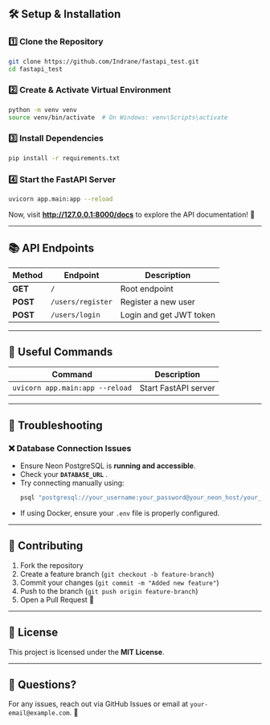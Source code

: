 
## 🛠️ Setup & Installation

### 1️⃣ Clone the Repository
```bash
git clone https://github.com/Indrane/fastapi_test.git
cd fastapi_test
```

### 2️⃣ Create & Activate Virtual Environment
```bash
python -m venv venv
source venv/bin/activate  # On Windows: venv\Scripts\activate
```

### 3️⃣ Install Dependencies
```bash
pip install -r requirements.txt
```

### 4️⃣ Start the FastAPI Server
``` bash
uvicorn app.main:app --reload
```

Now, visit **http://127.0.0.1:8000/docs** to explore the API documentation! 🎉



---

## 📚 API Endpoints
| Method | Endpoint | Description |
|--------|---------|-------------|
| **GET** | `/` | Root endpoint |
| **POST** | `/users/register` | Register a new user |
| **POST** | `/users/login` | Login and get JWT token |


---

## 🔗 Useful Commands
| Command | Description |
|---------|-------------|
| `uvicorn app.main:app --reload` | Start FastAPI server |


---

## 📌 Troubleshooting
### ❌ Database Connection Issues
- Ensure Neon PostgreSQL is **running and accessible**.
- Check your **`DATABASE_URL`** .
- Try connecting manually using:
  ```bash
  psql "postgresql://your_username:your_password@your_neon_host/your_database"
  ```
- If using Docker, ensure your `.env` file is properly configured.


---

## 🎯 Contributing
1. Fork the repository
2. Create a feature branch (`git checkout -b feature-branch`)
3. Commit your changes (`git commit -m "Added new feature"`)
4. Push to the branch (`git push origin feature-branch`)
5. Open a Pull Request 🚀

---

## 📜 License
This project is licensed under the **MIT License**.

---

## 💬 Questions?
For any issues, reach out via GitHub Issues or email at `your-email@example.com`. 🚀

